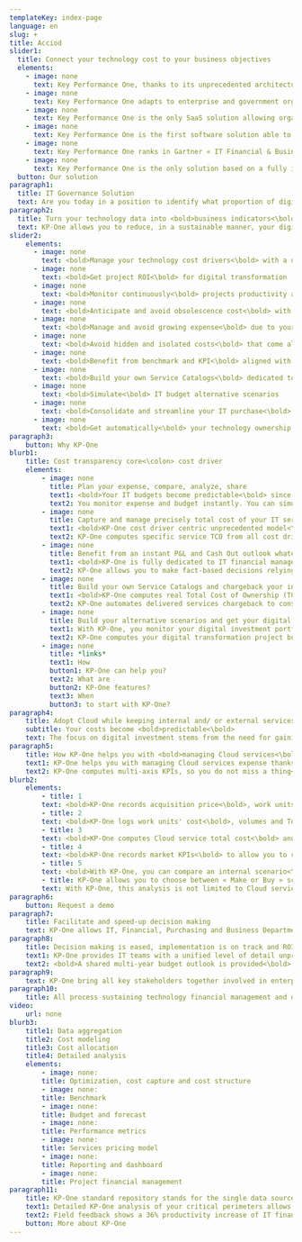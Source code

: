 ```yaml
---
templateKey: index-page
language: en
slug: +
title: Acciod
slider1:
  title: Connect your technology cost to your business objectives
  elements:
    - image: none
      text: Key Performance One, thanks to its unprecedented architecture, ensures an end-to-end data aggregation and structuration as well as its lifecycle
    - image: none
      text: Key Performance One adapts to enterprise and government organizations by identifying IT services producers and consumers
    - image: none
      text: Key Performance One is the only SaaS solution allowing organizations to share the same IT financial metrics for Total Cost of Ownership and Total Value of Ownership (TCO-TVO)
    - image: none
      text: Key Performance One is the first software solution able to bring together, plan and connect digital expenses and investments
    - image: none
      text: Key Performance One ranks in Gartner « IT Financial & Business Management » ITFM-ITBM Market Guide Top 5 solutions
    - image: none
      text: Key Performance One is the only solution based on a fully integrated IT business algorithm relying on a unique data model
  button: Our solution
paragraph1:
  title: IT Governance Solution
  text: Are you today in a position to identify what proportion of digital/technology expense is included in your products and/or services and what it will be tomorrow to achieve business goals?
paragraph2:
  title: Turn your technology data into <bold>business indicators<\bold>
  text: KP-One allows you to reduce, in a sustainable manner, your digital cost to its real usage ratio and to align your technology investments with business strategic needs.
slider2:
    elements:
      - image: none
        text: <bold>Manage your technology cost drivers<\bold> with a unified view
      - image: none
        text: <bold>Get project ROI<\bold> for digital transformation
      - image: none
        text: <bold>Monitor continuously<\bold> projects productivity and avoid drift
      - image: none
        text: <bold>Anticipate and avoid obsolescence cost<\bold> with IT budget predictability
      - image: none
        text: <bold>Manage and avoid growing expense<\bold> due to your Cloud services with TCO and TVO
      - image: none
        text: <bold>Avoid hidden and isolated costs<\bold> that come along with shadow IT risk
      - image: none
        text: <bold>Benefit from benchmark and KPI<\bold> aligned with your business context
      - image: none
        text: <bold>Build your own Service Catalogs<\bold> dedicated to your business
      - image: none
        text: <bold>Simulate<\bold> IT budget alternative scenarios
      - image: none
        text: <bold>Consolidate and streamline your IT purchase<\bold> according to supplier and service type
      - image: none
        text: <bold>Get automatically<\bold> your technology ownership cost
paragraph3:
    button: Why KP-One
blurb1:
    title: Cost transparency core<\colon> cost driver
    elements:
        - image: none
          title: Plan your expense, compare, analyze, share
          text1: <bold>Your IT budgets become predictable<\bold> since KP-One computes them from your real fixed and variable costs.
          text2: You monitor expense and budget instantly. You can simulate your next years' budget and compare them with previous fiscal years.
        - image: none
          title: Capture and manage precisely total cost of your IT services (TCO)
          text1: <bold>KP-One cost driver centric unprecedented model<\bold> allows you to match all technology resources with all their cost types
          text2: KP-One computes specific service TCO from all cost drivers attached to each technology resource.
        - image: none
          title: Benefit from an instant P&L and Cash Out outlook whatever the budget or investment project analyzed might be
          text1: <bold>KP-One is fully dedicated to IT financial management and IT governance<\bold> allowing you to bring all financial and technology decision makers together.
          text2: KP-One allows you to make fact-based decisions relying on synchronized Cash Out and P&L outlooks whatever the analyzed or simulated perimeter might be.
        - image: none
          title: Build your own Service Catalogs and chargeback your internal customers with full transparency
          text1: <bold>KP-One computes real Total Cost of Ownership (TCO)<\bold> for each service consumer/ user. KP-One assists you with building specific Services Catalogs, work units and contextual KPIs.
          text2: KP-One automates delivered services chargeback to consumers.
        - image: none
          title: Build your alternative scenarios and get your digital transformation project ROI and Payback
          text1: With KP-One, you monitor your digital investment portfolio and project benefit tracking along with their impact on recurring maintenance operations.
          text2: KP-One computes your digital transformation project business case for you by comparing initial and target total cost of operation. You can anticipate on technology obsolescence and related additional costs.
        - image: none
          title: *links*
          text1: How
          button1: KP-One can help you?
          text2: What are
          button2: KP-One features?
          text3: When
          button3: to start with KP-One?
paragraph4:
    title: Adopt Cloud while keeping internal and/ or external services aligned with your budget
    subtitle: Your costs become <bold>predictable<\bold>
    text: The focus on digital investment stems from the need for gaining market intelligence and technology powerful offerings. Corporations are focusing on data acquisition and processing that are enabled by Cloud computing mature offerings.
paragraph5:
    title: How KP-One helps you with <bold>managing Cloud services<\bold>
    text1: KP-One helps you with managing Cloud services expense thanks to its unprecedented seamless data model.
    text2: KP-One computes multi-axis KPIs, so you do not miss a thing<\colon>
blurb2:
    elements:
        - title: 1
        text: <bold>KP-One records acquisition price<\bold>, work units' cost and computes total cost (IaaS, PaaS, SaaS) allowing to analyze and understand overwhelming Cloud services invoices.
        - title: 2
        text: <bold>KP-One logs work units' cost<\bold>, volumes and Total Cost of Ownership (TCO) overtime. KP-One records work units, and volumes variations.
        - title: 3
        text: <bold>KP-One computes Cloud service total cost<\bold> and records variance to compute Total Value of Ownership (TVO).
        - title: 4
        text: <bold>KP-One records market KPIs<\bold> to allow you to compare with Cloud most appropriate usage rate according to instant best price.
        - title: 5
        text: <bold>With KP-One, you can compare an internal scenario<\bold> with a Cloud adoption scenario designed with your specific volumes. This comparison allows you to compute transformation project ROI and to tell if Cloud flexibility has a relevant cost in your context.
        - title: KP-One allows you to choose between « Make or Buy » scenarios.
        text: With KP-One, this analysis is not limited to Cloud services and can be extended <bold>to any internal/ external service.<\bold>
paragraph6:
    button: Request a demo
paragraph7:
    title: Facilitate and speed-up decision making
    text: KP-One allows IT, Financial, Purchasing and Business Departments to have a shared and reliable understanding of technology expense along with its impact on enterprise delivered service.
paragraph8:
    title: Decision making is eased, implementation is on track and ROI is auditable.
    text1: KP-One provides IT teams with a unified level of detail unprecedented in other solutions and executive management with strategic financial data. IT assets value, whether they are investments or delivered services, can be instantly analyzed. KP-One provides all mandatory features for budget deviation monitoring, technology cost structure analysis and digital transformation investments impact calculation.
    text2: <bold>A shared multi-year budget outlook is provided<\bold> (past or future), available on both Cash Out and P&L, contextual KPIs are computed, benchmark is enabled, alternative scenarios are included as well as the entire project portfolio.
paragraph9:
    text: KP-One bring all key stakeholders together involved in enterprise digital transformation <bold>KP-One<\colon> a powerful platform<\bold>
paragraph10:
    title: All process sustaining technology financial management and optimization are automated by KP-One
video:
    url: none
blurb3:
    title1: Data aggregation
    title2: Cost modeling
    title3: Cost allocation
    title4: Detailed analysis
    elements:
        - image: none:
        title: Optimization, cost capture and cost structure
        - image: none:
        title: Benchmark
        - image: none:
        title: Budget and forecast
        - image: none:
        title: Performance metrics
        - image: none:
        title: Services pricing model
        - image: none:
        title: Reporting and dashboard
        - image: none:
        title: Project financial management
paragraph11:
    title: KP-One standard repository stands for the single data source for the collaborative analysis platform which turns your technical and financial data into business KPIs.
    text1: Detailed KP-One analysis of your critical perimeters allows you to identify structural and sustainable savings with an order of magnitude between 15%-20% as soon as implemented.
    text2: Field feedback shows a 36% productivity increase of IT financial management processes.
    button: More about KP-One
---
```

